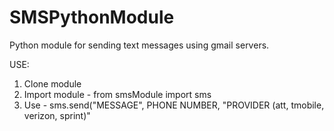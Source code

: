 # SMSPythonModule
Python module for sending text messages using gmail servers.

USE:
1. Clone module
2. Import module - from smsModule import sms
3. Use - sms.send("MESSAGE", PHONE NUMBER, "PROVIDER (att, tmobile, verizon, sprint)"
